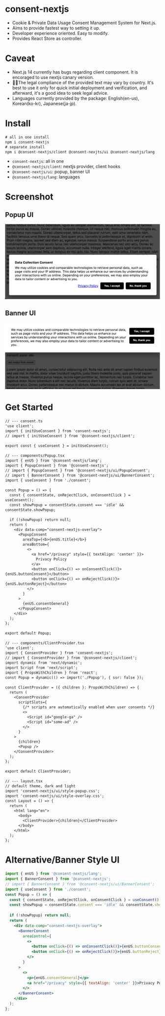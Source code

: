 # consent-nextjs
- Cookie & Private Data Usage Consent Management System for Next.js.
- Aims to provide fastest way to setting it up.
- Developer experience oriented. Easy to modify.
- Provides React Store as controller.

# Caveat

- Next.js 14 currently has bugs regarding client component. It is encoraged to use nextjs canary version.
- 👨‍⚖️The legal compliance of the provided text may vary by country. It's best to use it only for quick initial deployment and verification, and afterward, it's a good idea to seek legal advice.
- Languages currently provided by the package: English(en-us), Korean(ko-kr), Japanese(ja-jp).

# Install

```
# all in one install
npm i consent-nextjs
# separate install
npm i @consent-nextjs/client @consent-nexjts/ui @consent-nextjs/lang
```

- `consent-nextjs`: all in one
- `@consent-nextjs/client`: nextjs provider, client hooks
- `@consent-nextjs/ui`: popup, banner UI
- `@consent-nextjs/lang`: languages

# Screenshot

## Popup UI
![popup screenshot](https://github.com/rabelais88/consent-nextjs/blob/main/consent-nextjs-screenshot-popup.png?raw=true)

## Banner UI
![banner screenshot](https://github.com/rabelais88/consent-nextjs/blob/main/consent-nextjs-screenshot-banner.png?raw=true)

# Get Started

```tsx
// --- consent.ts
'use client';
import { initUseConsent } from 'consent-nextjs';
// import { initUseConsent } from '@consent-nextjs/client';

export const { useConsent } = initUseConsent();

// --- components/Popup.tsx
import { enUS } from '@consent-nextjs/lang';
import { PopupConsent } from '@consent-nextjs';
// import { PopupConsent } from '@consent-nextjs/ui/PopupConsent';
// import { BannerConsent } from '@consent-nextjs/ui/BannerConsent';
import { useConsent } from './consent';

const Popup = () => {
  const { consentState, onRejectClick, onConsentClick } = useConsent();
  const showPopup = consentState.consent === 'idle' && consentState.showPopup;

  if (!showPopup) return null;
  return (
    <div data-comp="consent-nextjs-overlay">
      <PopupConsent
        areaTop={<b>{enUS.title}</b>}
        areaBottom={
          <>
            <a href="/privacy" style={{ textAlign: 'center' }}>
              Privacy Policy
            </a>
            <button onClick={() => onConsentClick()}>{enUS.buttonConsent}</button>
            <button onClick={() => onRejectClick()}>{enUS.buttonReject}</button>
          </>
        }
      >
        {enUS.consentGeneral}
      </PopupConsent>
    </div>
  );
};

export default Popup;

// --- components/ClientProvider.tsx
'use client';
import { ConsentProvider } from 'consent-nextjs';
// import { ConsentProvider } from '@consent-nextjs/client';
import dynamic from 'next/dynamic';
import Script from 'next/script';
import { PropsWithChildren } from 'react';
const Popup = dynamic(() => import('./Popup'), { ssr: false });

const ClientProvider = ({ children }: PropsWithChildren) => {
  return (
    <ConsentProvider
      scriptSlots={
        {/* scripts are automatically enabled when user consents */}
        <>
          <Script id="google-ga" />
          <Script id="some-ad" />
        </>
      }
    >
      {children}
      <Popup />
    </ConsentProvider>
  );
};

export default ClientProvider;

// --- layout.tsx
// default theme, dark and light
import 'consent-nextjs/ui/style-popup.css';
import 'consent-nextjs/ui/style-overlay.css';
const Layout = () => {
  return (
    <html lang="en">
      <body>
        <ClientProvider>{children}</ClientProvider>
      </body>
    </html>
  );
};
```

# Alternative/Banner Style UI

```jsx
import { enUS } from '@consent-nextjs/lang';
import { BannerConsent } from '@consent-nextjs';
// import { BannerConsent } from '@consent-nextjs/ui/BannerConsent';
import { useConsent } from './consent';
const Popup = () => {
  const { consentState, onRejectClick, onConsentClick } = useConsent();
  const showPopup = consentState.consent === 'idle' && consentState.showPopup;

  if (!showPopup) return null;
  return (
    <div data-comp="consent-nextjs-overlay">
      <BannerConsent
        areaControl={
          <>
            <button onClick={() => onConsentClick()}>{enUS.buttonConsent}</button>
            <button onClick={() => onRejectClick()}>{enUS.buttonReject}</button>
          </>
        }
      >
        <>
          <p>{enUS.consentGeneral}</p>
          <a href="/privacy" style={{ textAlign: 'center' }}>Privacy Policy</a>
        </>
      </BannerConsent>
    </div>
  );
};
```